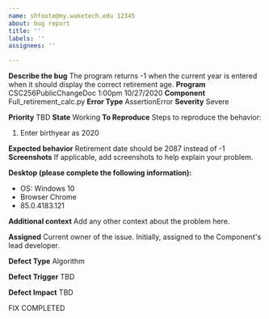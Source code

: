 ```yaml
---
name: shfoote@my.waketech.edu 12345
about: bug report
title: ''
labels: ''
assignees: ''

---
```


**Describe the bug**
The program returns -1 when the current year is entered when it should display the correct retirement age.
**Program**
CSC256PublicChangeDoc 1:00pm 10/27/2020
**Component**
Full_retirement_calc.py
**Error Type**
AssertionError
**Severity**
Severe

**Priority**
TBD
**State**
Working
**To Reproduce**
Steps to reproduce the behavior:
1.	Enter birthyear as 2020


**Expected behavior**
Retirement date should be 2087 instead of -1
**Screenshots**
If applicable, add screenshots to help explain your problem.

**Desktop (please complete the following information):**
-	OS: Windows 10
-	Browser Chrome
-	85.0.4183.121

**Additional context**
Add any other context about the problem here.

**Assigned**
Current owner of the issue.  Initially, assigned to the Component's lead developer.

**Defect Type**
Algorithm


**Defect Trigger**
TBD

**Defect Impact**
TBD

FIX COMPLETED